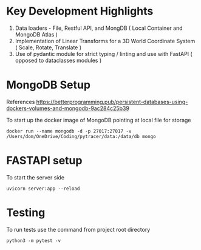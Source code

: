 # Key Development Highlights

1. Data loaders - File, Restful API, and MongDB ( Local Container and MongoDB Atlas )
2. Implementation of Linear Transforms for a 3D World Coordinate System ( Scale, Rotate, Translate )
3. Use of pydantic module for strict typing / linting and use with FastAPI ( opposed to dataclasses modules )

# MongoDB Setup

References
https://betterprogramming.pub/persistent-databases-using-dockers-volumes-and-mongodb-9ac284c25b39

To start up the docker image of MongoDB pointing at local file for storage
```
docker run --name mongodb -d -p 27017:27017 -v /Users/dom/OneDrive/Coding/pytracer/data:/data/db mongo
```

# FASTAPI setup

To start the server side
```
uvicorn server:app --reload
```

# Testing

To run tests use the command from project root directory 
```
python3 -m pytest -v
```

